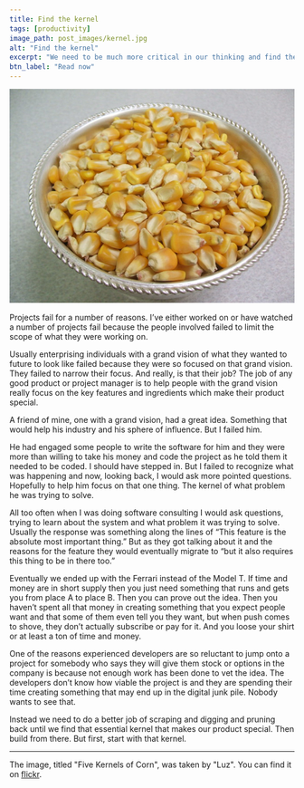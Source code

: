 ```yaml
---
title: Find the kernel
tags: [productivity]
image_path: post_images/kernel.jpg
alt: "Find the kernel"
excerpt: "We need to be much more critical in our thinking and find the essence of what the problem is we are trying to solve."
btn_label: "Read now"
---
```

![kernel][image]

Projects fail for a number of reasons. I’ve either worked on or have watched a number of projects fail because the people involved failed to limit the scope of what they were working on.

Usually enterprising individuals with a grand vision of what they wanted to future to look like failed because they were so focused on that grand vision. They failed to narrow their focus. And really, is that their job? The job of any good product or project manager is to help people with the grand vision really focus on the key features and ingredients which make their product special.

A friend of mine, one with a grand vision, had a great idea. Something that would help his industry and his sphere of influence. But I failed him.

He had engaged some people to write the software for him and they were more than willing to take his money and code the project as he told them it needed to be coded. I should have stepped in. But I failed to recognize what was happening and now, looking back, I would ask more pointed questions. Hopefully to help him focus on that one thing. The kernel of what problem he was trying to solve.

All too often when I was doing software consulting I would ask questions, trying to learn about the system and what problem it was trying to solve. Usually the response was something along the lines of “This feature is the absolute most important thing.” But as they got talking about it and the reasons for the feature they would eventually migrate to “but it also requires this thing to be in there too.”

Eventually we ended up with the Ferrari instead of the Model T. If time and money are in short supply then you just need something that runs and gets you from place A to place B. Then you can prove out the idea. Then you haven’t spent all that money in creating something that you expect people want and that some of them even tell you they want, but when push comes to shove, they don’t actually subscribe or pay for it. And you loose your shirt or at least a ton of time and money.

One of the reasons experienced developers are so reluctant to jump onto a project for somebody who says they will give them stock or options in the company is because not enough work has been done to vet the idea. The developers don’t know how viable the project is and they are spending their time creating something that may end up in the digital junk pile. Nobody wants to see that.

Instead we need to do a better job of scraping and digging and pruning back until we find that essential kernel that makes our product special. Then build from there. But first, start with that kernel.

---
The image, titled "Five Kernels of Corn", was taken by "Luz". You can find it on [flickr][flickr].

[image]: /images/post_images/kernel.jpg
[flickr]: https://www.flickr.com/photos/nieve44/2055117752
